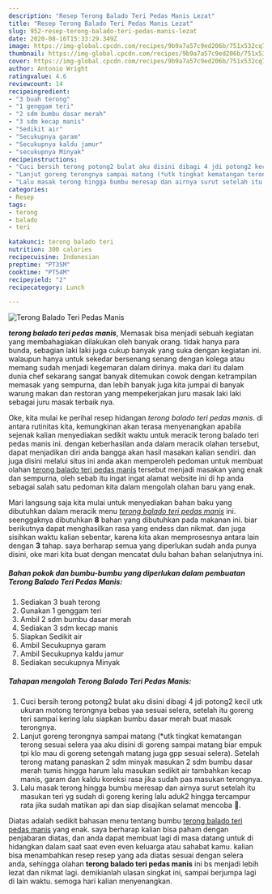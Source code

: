 ```yaml
---
description: "Resep Terong Balado Teri Pedas Manis Lezat"
title: "Resep Terong Balado Teri Pedas Manis Lezat"
slug: 952-resep-terong-balado-teri-pedas-manis-lezat
date: 2020-08-16T15:33:29.349Z
image: https://img-global.cpcdn.com/recipes/9b9a7a57c9ed206b/751x532cq70/terong-balado-teri-pedas-manis-foto-resep-utama.jpg
thumbnail: https://img-global.cpcdn.com/recipes/9b9a7a57c9ed206b/751x532cq70/terong-balado-teri-pedas-manis-foto-resep-utama.jpg
cover: https://img-global.cpcdn.com/recipes/9b9a7a57c9ed206b/751x532cq70/terong-balado-teri-pedas-manis-foto-resep-utama.jpg
author: Antonio Wright
ratingvalue: 4.6
reviewcount: 14
recipeingredient:
- "3 buah terong"
- "1 genggam teri"
- "2 sdm bumbu dasar merah"
- "3 sdm kecap manis"
- "Sedikit air"
- "Secukupnya garam"
- "Secukupnya kaldu jamur"
- "secukupnya Minyak"
recipeinstructions:
- "Cuci bersih terong potong2 bulat aku disini dibagi 4 jdi potong2 kecil utk ukuran motong terongnya bebas yaa sesuai selera, setelah itu goreng teri sampai kering lalu siapkan bumbu dasar merah buat masak terongnya."
- "Lanjut goreng terongnya sampai matang (*utk tingkat kematangan terong sesuai selera yaa aku disini di goreng sampai matang biar empuk tpi klo mau di goreng setengah matang juga gpp sesuai selera). Setelah terong matang panaskan 2 sdm minyak masukan 2 sdm bumbu dasar merah tumis hingga harum lalu masukan sedikit air tambahkan kecap manis, garam dan kaldu koreksi rasa jika sudah pas masukan terongnya."
- "Lalu masak terong hingga bumbu meresap dan airnya surut setelah itu masukan teri yg sudah di goreng kering lalu aduk2 hingga tercampur rata jika sudah matikan api dan siap disajikan selamat mencoba 🤗."
categories:
- Resep
tags:
- terong
- balado
- teri

katakunci: terong balado teri 
nutrition: 300 calories
recipecuisine: Indonesian
preptime: "PT35M"
cooktime: "PT54M"
recipeyield: "2"
recipecategory: Lunch

---
```



![Terong Balado Teri Pedas Manis](https://img-global.cpcdn.com/recipes/9b9a7a57c9ed206b/751x532cq70/terong-balado-teri-pedas-manis-foto-resep-utama.jpg)

<b><i>terong balado teri pedas manis</i></b>, Memasak bisa menjadi sebuah kegiatan yang membahagiakan dilakukan oleh banyak orang. tidak hanya para bunda, sebagian laki laki juga cukup banyak yang suka dengan kegiatan ini. walaupun hanya untuk sekedar bersenang senang dengan kolega atau memang sudah menjadi kegemaran dalam dirinya. maka dari itu dalam dunia chef sekarang sangat banyak ditemukan cowok dengan ketrampilan memasak yang sempurna, dan lebih banyak juga kita jumpai di banyak warung makan dan restoran yang mempekerjakan juru masak laki laki sebagai juru masak terbaik nya.

Oke, kita mulai ke perihal resep hidangan <i>terong balado teri pedas manis</i>. di antara rutinitas kita, kemungkinan akan terasa menyenangkan apabila sejenak kalian menyediakan sedikit waktu untuk meracik terong balado teri pedas manis ini. dengan keberhasilan anda dalam meracik olahan tersebut, dapat menjadikan diri anda bangga akan hasil masakan kalian sendiri. dan juga disini melalui situs ini anda akan memperoleh pedoman untuk membuat olahan <u>terong balado teri pedas manis</u> tersebut menjadi masakan yang enak dan sempurna, oleh sebab itu ingat ingat alamat website ini di hp anda sebagai salah satu pedoman kita dalam mengolah olahan baru yang enak.




Mari langsung saja kita mulai untuk menyediakan bahan baku yang dibutuhkan dalam meracik menu <u><i>terong balado teri pedas manis</i></u> ini. seenggaknya dibutuhkan <b>8</b> bahan yang dibutuhkan pada makanan ini. biar berikutnya dapat menghasilkan rasa yang endess dan nikmat. dan juga sisihkan waktu kalian sebentar, karena kita akan memprosesnya antara lain dengan <b>3</b> tahap. saya berharap semua yang diperlukan sudah anda punya disini, oke mari kita buat dengan mencatat dulu bahan bahan selanjutnya ini.

<!--inarticleads1-->

##### Bahan pokok dan bumbu-bumbu yang diperlukan dalam pembuatan Terong Balado Teri Pedas Manis:

1. Sediakan 3 buah terong
1. Gunakan 1 genggam teri
1. Ambil 2 sdm bumbu dasar merah
1. Sediakan 3 sdm kecap manis
1. Siapkan Sedikit air
1. Ambil Secukupnya garam
1. Ambil Secukupnya kaldu jamur
1. Sediakan secukupnya Minyak




<!--inarticleads2-->

##### Tahapan mengolah Terong Balado Teri Pedas Manis:

1. Cuci bersih terong potong2 bulat aku disini dibagi 4 jdi potong2 kecil utk ukuran motong terongnya bebas yaa sesuai selera, setelah itu goreng teri sampai kering lalu siapkan bumbu dasar merah buat masak terongnya.
1. Lanjut goreng terongnya sampai matang (*utk tingkat kematangan terong sesuai selera yaa aku disini di goreng sampai matang biar empuk tpi klo mau di goreng setengah matang juga gpp sesuai selera). Setelah terong matang panaskan 2 sdm minyak masukan 2 sdm bumbu dasar merah tumis hingga harum lalu masukan sedikit air tambahkan kecap manis, garam dan kaldu koreksi rasa jika sudah pas masukan terongnya.
1. Lalu masak terong hingga bumbu meresap dan airnya surut setelah itu masukan teri yg sudah di goreng kering lalu aduk2 hingga tercampur rata jika sudah matikan api dan siap disajikan selamat mencoba 🤗.




Diatas adalah sedikit bahasan menu tentang bumbu <u>terong balado teri pedas manis</u> yang enak. saya berharap kalian bisa paham dengan penjabaran diatas, dan anda dapat membuat lagi di masa datang untuk di hidangkan dalam saat saat even even keluarga atau sahabat kamu. kalian bisa menambahkan resep resep yang ada diatas sesuai dengan selera anda, sehingga olahan <b>terong balado teri pedas manis</b> ini bs menjadi lebih lezat dan nikmat lagi. demikianlah ulasan singkat ini, sampai berjumpa lagi di lain waktu. semoga hari kalian menyenangkan.
